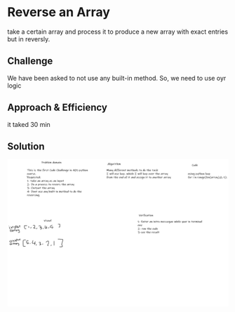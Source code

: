 # Reverse an Array
<!-- Short summary or background information -->
take a certain array and process it to produce a new array with exact entries but in reversly.

## Challenge
<!-- Description of the challenge -->
We have been asked to not use any built-in method. So, we need to use oyr logic

## Approach & Efficiency
<!-- What approach did you take? Why? What is the Big O space/time for this approach? -->
it taked 30 min


## Solution
<!-- Embedded whiteboard image -->
<img src="/assets/challeng1-whiteboard.png">
